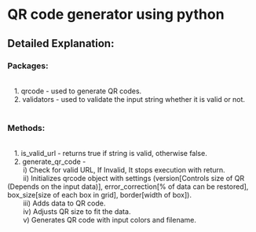 <h1>QR code generator using python</h1>

<h2>Detailed Explanation:</h2>


<p><h3>Packages:</h3><br>
      &emsp;1. qrcode - used to generate QR codes.<br>
      &emsp;2. validators - used to validate the input string whether it is valid or not.<br><br>

<h3>Methods:</h3><br>
      &emsp;1. is_valid_url - returns true if string is valid, otherwise false.<br>
      &emsp;2. generate_qr_code - <br>
                        &emsp; &emsp;i) Check for valid URL, If Invalid, It stops execution with return.<br>
                          &emsp; &emsp;ii) Initializes qrcode object with settings (version[Controls size of QR (Depends on the input data)], error_correction[% of data can be restored], box_size[size of each box in grid], border[width of box]).<br>
                         &emsp; &emsp;iii) Adds data to QR code.<br>
                         &emsp;  &emsp;iv) Adjusts QR size to fit the data.<br>
                         &emsp;   &emsp;v) Generates QR code with input colors and filename.<br>
</p>
